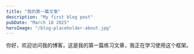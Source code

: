 ```yaml
---
title: "我的第一篇文章"
description: "My first blog post"
pubDate: "March 18 2025"
heroImage: "/blog-placeholder-about.jpg"
---
```


你好，欢迎访问我的博客，这是我的第一篇练习文章，我正在学习使用这个框架。